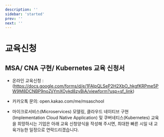 ```yaml
---
description: ''
sidebar: 'started'
prev: ''
next: ''
---
```


# 교육신청

## MSA/ CNA 구현/ Kubernetes 교육 신청서

- 온라인 교육신청 : (https://docs.google.com/forms/d/e/1FAIpQLSeP2H2XbO_hkgfKRPme5PW9M8DCNBP9noZjjYmXOykd8zyBiA/viewform?usp=sf_link)
- 카카오톡 문의: open.kakao.com/me/msaschool

- 마이크로서비스(Microservices) 모델링, 클라우드 네이티브 구현(Implementation Cloud Native Application) 및 쿠버네티스(Kubernetes) 교육을 희망하시는 기업은 아래 교육 신청양식을 작성해 주시면, 최대한 빠른 시일 내 교육가능한 일정으로 연락드리겠습니다.

